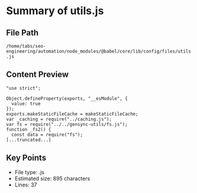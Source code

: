 # Summary of utils.js
  
## File Path
`/home/tabs/seo-engineering/automation/node_modules/@babel/core/lib/config/files/utils.js`

## Content Preview
```
"use strict";

Object.defineProperty(exports, "__esModule", {
  value: true
});
exports.makeStaticFileCache = makeStaticFileCache;
var _caching = require("../caching.js");
var fs = require("../../gensync-utils/fs.js");
function _fs2() {
  const data = require("fs");
[...truncated...]
```

## Key Points
- File type: .js
- Estimated size: 895 characters
- Lines: 37
